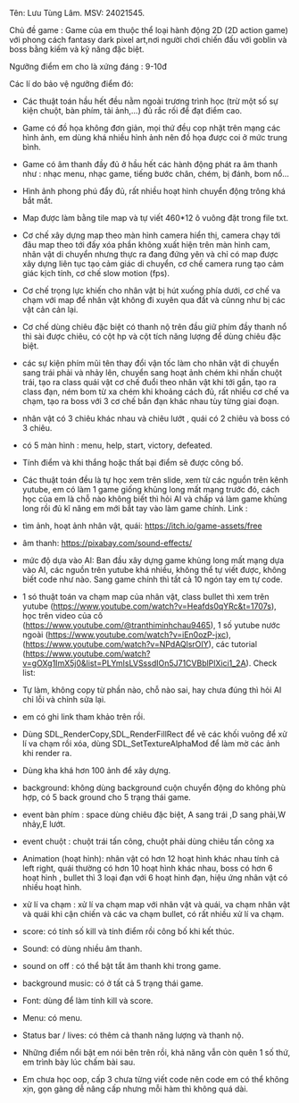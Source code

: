 Tên: Lưu Tùng Lâm. 
MSV: 24021545.

Chủ đề game : Game của em thuộc thể loại hành động 2D (2D action game) với phong cách fantasy dark pixel art,nơi người chơi chiến đấu với goblin và boss bằng kiếm và kỹ năng đặc biệt.


Ngưỡng điểm em cho là xứng đáng : 9-10đ


Các lí do bảo vệ ngưỡng điểm đó:

+ Các thuật toán hầu hết đều nằm ngoài trương trình học (trừ một số sự kiện chuột, bàn phím, tải ảnh,...) đủ rắc rối để đạt điểm cao.

+ Game có đồ họa không đơn giản, mọi thứ đều cop nhặt trên mạng các hình ảnh, em dùng khá nhiều hình ảnh nên đồ họa được coi ở mức trung bình.

+ Game có âm thanh đầy đủ ở hầu hết các hành động phát ra âm thanh như : nhạc menu, nhạc game, tiếng bước chân, chém, bị đánh, bom nổ...

+ Hình ảnh phong phú đẩy đủ, rất nhiều hoạt hình chuyển động trông khá bắt mắt.

+ Map được làm bằng tile map và tự viết 460*12 ô vuông đặt trong file txt.

+ Cơ chế xây dựng map theo màn hình camera hiển thị, camera chạy tới đâu map theo tới đấy xóa phần không xuất hiện trên màn hình cam, nhân vật di chuyển nhưng thực ra đang đứng yên và chỉ có map được xây dựng liên tục tạo cảm giác di chuyển, cơ chế camera rung tạo cảm giác kịch tính, cơ chế slow motion (fps).

+ Cơ chế trọng lực khiến cho nhân vật bị hút xuống phía dưới, cơ chế va chạm với map để nhân vật không đi xuyên qua đất và cũnng như bị các vật cản cản lại.

+ Cơ chế dùng chiêu đặc biệt có thanh nộ trên đầu giữ phím đầy thanh nổ thì sài được chiêu, có cột hp và cột tích năng lượng để dùng chiêu đặc biệt.  

+  các sự kiện phím mũi tên thay đổi vận tốc làm cho nhân vật di chuyển sang trái phải và nhảy lên, chuyển sang hoạt ảnh chém khi nhấn chuột trái, tạo ra class quái vật cơ chế đuổi theo nhân vật khi tới gần, tạo ra class đạn, ném bom từ xa
chém khi khoảng cách đủ, rất nhiều cơ chế va chạm, tạo ra boss với 3 cơ chế bắn đạn khác nhau tùy từng giai đoạn.

+ nhân vật có 3 chiêu khác nhau và chiêu lướt , quái có 2 chiêu và boss có 3 chiêu.

+ có 5 màn hình : menu, help, start, victory, defeated.

+ Tính điểm và khi thắng hoặc thất bại điểm sẽ được công bố.

+ Các thuật toán đều là tự học xem trên slide, xem từ các nguồn trên kênh yutube, em có làm 1 game giống khủng long mất mạng trước đó, cách học của em là chỗ nào không biết thì hỏi AI và chấp vá làm game khủng long rồi đủ kĩ năng em mới bắt tay vào làm game chính.
 Link :
+ tìm ảnh, hoạt ảnh nhân vật, quái: https://itch.io/game-assets/free
+ âm thanh: https://pixabay.com/sound-effects/
+ mức độ dựa vào AI: Ban đầu xây dựng game khủng long mất mạng dựa vào AI, các nguồn trên yutube khá nhiều, không thể tự viết được, không biết code như nào. Sang game chính thì tất cả 10 ngón tay em tự code.
+ 1 só thuật toán va chạm map của nhân vật, class bullet thì xem trên yutube (https://www.youtube.com/watch?v=Heafds0qYRc&t=1707s), học trên video của cô (https://www.youtube.com/@tranthiminhchau9465), 1 số yutube nước ngoài (https://www.youtube.com/watch?v=iEn0ozP-jxc), (https://www.youtube.com/watch?v=NPdAQlsrOIY), các tutorial (https://www.youtube.com/watch?v=gOXg1ImX5j0&list=PLYmIsLVSssdIOn5J71CVBblPlXici1_2A).
Check list:
+  Tự làm, không copy từ phần nào, chỗ nào sai, hay chưa đúng thì hỏi AI chỉ lỗi và chỉnh sửa lại.
+  em có ghi link tham khảo trên rồi.
+  Dùng SDL_RenderCopy,SDL_RenderFillRect để vẽ các khối vuông để xử lí va chạm rồi xóa, dùng SDL_SetTextureAlphaMod để làm mờ các ảnh khi render ra.
+  Dùng kha khá hơn 100 ảnh để xây dựng.
+  background: không dùng background cuộn chuyển động do không phù hợp, có 5 back ground cho 5 trạng thái game.
+  event bàn phím : space dùng chiêu đặc biệt, A sang trái ,D sang phải,W nhảy,E lướt.
+  event chuột :  chuột trái tấn công, chuột phải dùng chiêu tấn công xa
+  Animation (hoạt hình): nhân vật có hơn 12 hoạt hình khác nhau tính cả left right, quái thường có hơn 10 hoạt hình khác nhau, boss có hơn 6 hoạt hình , bullet thì 3 loại đạn với 6 hoạt hình đạn, hiệu ứng nhân vật có nhiều hoạt hình.
+  xử lí va chạm : xử lí va chạm map với nhân vật và quái, va chạm nhân vật và quái khi cận chiến và các va chạm bullet, có rất nhiều xử lí va chạm.
+  score: có tính số kill và tính điểm rồi công bố khi kết thúc.
+  Sound: có dùng nhiều âm thanh.
+  sound on off : có thể bật tắt âm thanh khi trong game.
+  background music: có ở tất cả 5 trạng thái game.
+  Font: dùng để làm tính kill và score.
+  Menu: có menu.
+  Status bar / lives: có thêm cả thanh năng lượng và thanh nộ.
+  Những điểm nổi bật em nói bên trên rồi, khả năng vẫn còn quên 1 số thứ, em trình bày lúc chấm bài sau.
+  Em chưa học oop, cấp 3 chưa từng viết code nên code em có thể không xịn, gọn gàng dễ nâng cấp nhưng mỗi hàm thì không quá dài.
